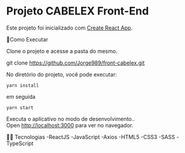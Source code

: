 # Projeto CABELEX Front-End


Este projeto foi inicializado com [Create React App](https://github.com/facebook/create-react-app).

🚀Como Executar

Clone o projeto e acesse a pasta do mesmo.

 git clone https://github.com/Jorge989/front-cabelex.git


No diretório do projeto, você pode executar:

`yarn install`

em seguida

`yarn start`


Executa o aplicativo no modo de desenvolvimento..\
Open [http://localhost:3000](http://localhost:3000) para ver no navegador.


👨‍💻 Tecnologias
-ReactJS
-JavaScript
-Axios
-HTML5
-CSS3
-SASS
-TypeScript



